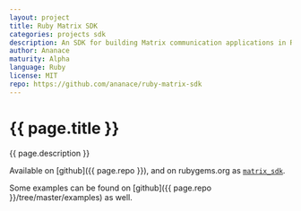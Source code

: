 ```yaml
---
layout: project
title: Ruby Matrix SDK
categories: projects sdk
description: An SDK for building Matrix communication applications in Ruby
author: Ananace
maturity: Alpha
language: Ruby
license: MIT
repo: https://github.com/ananace/ruby-matrix-sdk
---
```


# {{ page.title }}
{{ page.description }}

Available on [github]({{ page.repo }}), and on rubygems.org as [`matrix_sdk`](https://rubygems.org/gems/matrix_sdk).

Some examples can be found on [github]({{ page.repo }}/tree/master/examples) as well.
